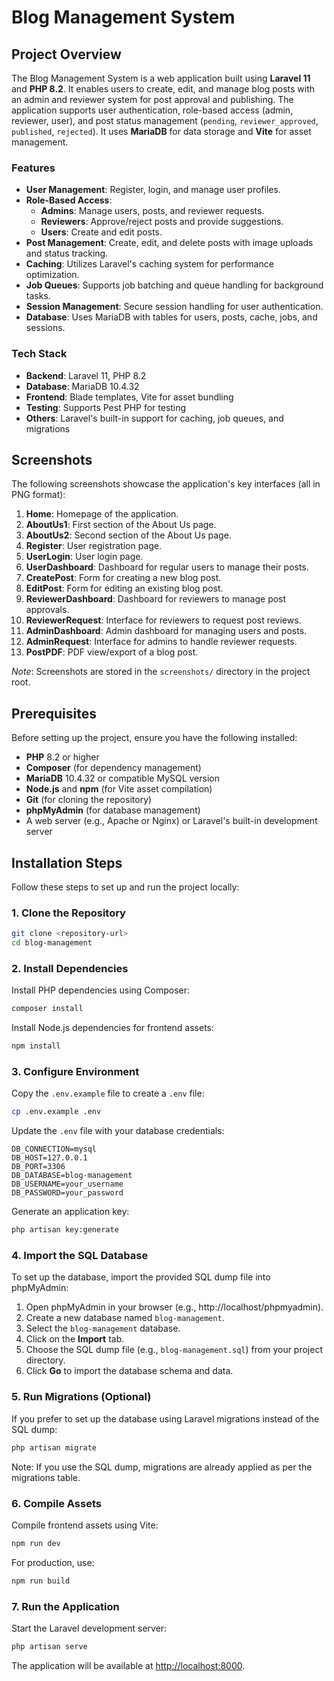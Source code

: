# Blog Management System

## Project Overview
The Blog Management System is a web application built using **Laravel 11** and **PHP 8.2**. It enables users to create, edit, and manage blog posts with an admin and reviewer system for post approval and publishing. The application supports user authentication, role-based access (admin, reviewer, user), and post status management (`pending`, `reviewer_approved`, `published`, `rejected`). It uses **MariaDB** for data storage and **Vite** for asset management.

### Features
- **User Management**: Register, login, and manage user profiles.
- **Role-Based Access**:
  - **Admins**: Manage users, posts, and reviewer requests.
  - **Reviewers**: Approve/reject posts and provide suggestions.
  - **Users**: Create and edit posts.
- **Post Management**: Create, edit, and delete posts with image uploads and status tracking.
- **Caching**: Utilizes Laravel's caching system for performance optimization.
- **Job Queues**: Supports job batching and queue handling for background tasks.
- **Session Management**: Secure session handling for user authentication.
- **Database**: Uses MariaDB with tables for users, posts, cache, jobs, and sessions.

### Tech Stack
- **Backend**: Laravel 11, PHP 8.2
- **Database**: MariaDB 10.4.32
- **Frontend**: Blade templates, Vite for asset bundling
- **Testing**: Supports Pest PHP for testing
- **Others**: Laravel's built-in support for caching, job queues, and migrations

## Screenshots
The following screenshots showcase the application's key interfaces (all in PNG format):
1. **Home**: Homepage of the application.
2. **AboutUs1**: First section of the About Us page.
3. **AboutUs2**: Second section of the About Us page.
4. **Register**: User registration page.
5. **UserLogin**: User login page.
6. **UserDashboard**: Dashboard for regular users to manage their posts.
7. **CreatePost**: Form for creating a new blog post.
8. **EditPost**: Form for editing an existing blog post.
9. **ReviewerDashboard**: Dashboard for reviewers to manage post approvals.
10. **ReviewerRequest**: Interface for reviewers to request post reviews.
11. **AdminDashboard**: Admin dashboard for managing users and posts.
12. **AdminRequest**: Interface for admins to handle reviewer requests.
13. **PostPDF**: PDF view/export of a blog post.





*Note*: Screenshots are stored in the `screenshots/` directory in the project root.

## Prerequisites
Before setting up the project, ensure you have the following installed:
- **PHP** 8.2 or higher
- **Composer** (for dependency management)
- **MariaDB** 10.4.32 or compatible MySQL version
- **Node.js** and **npm** (for Vite asset compilation)
- **Git** (for cloning the repository)
- **phpMyAdmin** (for database management)
- A web server (e.g., Apache or Nginx) or Laravel's built-in development server

## Installation Steps
Follow these steps to set up and run the project locally:

### 1. Clone the Repository
```bash
git clone <repository-url>
cd blog-management
```

### 2. Install Dependencies
Install PHP dependencies using Composer:
```bash
composer install
```

Install Node.js dependencies for frontend assets:
```bash
npm install
```

### 3. Configure Environment
Copy the `.env.example` file to create a `.env` file:
```bash
cp .env.example .env
```

Update the `.env` file with your database credentials:
```dotenv
DB_CONNECTION=mysql
DB_HOST=127.0.0.1
DB_PORT=3306
DB_DATABASE=blog-management
DB_USERNAME=your_username
DB_PASSWORD=your_password
```

Generate an application key:
```bash
php artisan key:generate
```

### 4. Import the SQL Database
To set up the database, import the provided SQL dump file into phpMyAdmin:

1. Open phpMyAdmin in your browser (e.g., http://localhost/phpmyadmin).
2. Create a new database named `blog-management`.
3. Select the `blog-management` database.
4. Click on the **Import** tab.
5. Choose the SQL dump file (e.g., `blog-management.sql`) from your project directory.
6. Click **Go** to import the database schema and data.

### 5. Run Migrations (Optional)
If you prefer to set up the database using Laravel migrations instead of the SQL dump:
```bash
php artisan migrate
```
Note: If you use the SQL dump, migrations are already applied as per the migrations table.

### 6. Compile Assets
Compile frontend assets using Vite:
```bash
npm run dev
```

For production, use:
```bash
npm run build
```

### 7. Run the Application
Start the Laravel development server:
```bash
php artisan serve
```
The application will be available at [http://localhost:8000](http://localhost:8000).
